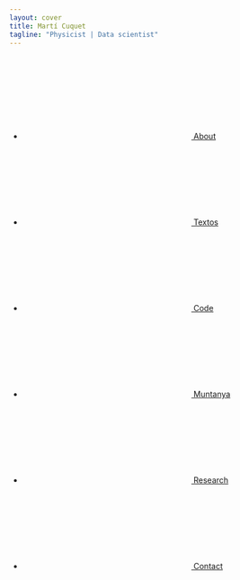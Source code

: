 ```yaml
---
layout: cover
title: Martí Cuquet
tagline: "Physicist | Data scientist"
---
```


<ul>
  <li><a href="About"><svg class="icon icon-me"><use xlink:href="#icon-me"></use></svg> About</a></li>
  <li><a href="txt/"><svg class="icon icon-textos"><use xlink:href="#icon-textos"></use></svg> Textos</a></li>
  <li><a href="code/"><svg class="icon icon-code"><use xlink:href="#icon-code"></use></svg> Code</a></li>
  <li><a href="muntanya/"><svg class="icon icon-muntanya"><use xlink:href="#icon-muntanya"></use></svg> Muntanya</a></li>
  <li><a href="research/"><svg class="icon icon-research"><use xlink:href="#icon-research"></use></svg> Research</a></li>
  <li><a href="Contact"><svg class="icon icon-contact"><use xlink:href="#icon-contact"></use></svg> Contact</a></li>
</ul>
